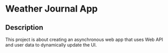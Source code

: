 # Weather Journal App

## Description
This project is about creating an asynchronous web app that uses Web API and user data to dynamically update the UI. 
